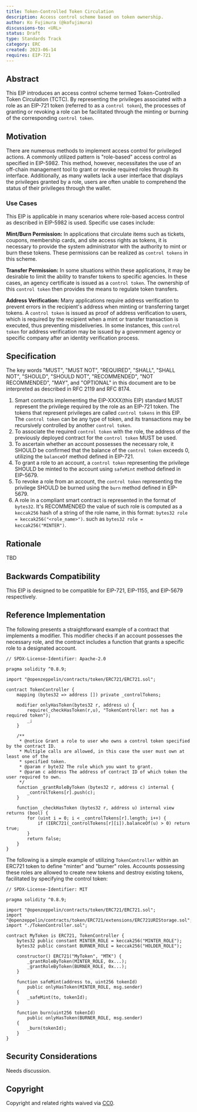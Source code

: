 ```yaml
---
title: Token-Controlled Token Circulation 
description: Access control scheme based on token ownership.
author: Ko Fujimura (@kofujimura)
discussions-to: <URL>
status: Draft
type: Standards Track
category: ERC
created: 2023-06-14
requires: EIP-721
---
```

## Abstract

This EIP introduces an access control scheme termed Token-Controlled Token Circulation (TCTC). By representing the privileges associated with a role as an EIP-721 token (referred to as a `control token`), the processes of granting or revoking a role can be facilitated through the minting or burning of the corresponding `control token`. 
  
## Motivation

There are numerous methods to implement access control for privileged actions. A commonly utilized pattern is "role-based" access control as specified in EIP-5982. This method, however, necessitates the use of an off-chain management tool to grant or revoke required roles through its interface. Additionally, as many wallets lack a user interface that displays the privileges granted by a role, users are often unable to comprehend the status of their privileges through the wallet.

### Use Cases

This EIP is applicable in many scenarios where role-based access control as described in EIP-5982 is used. Specific use cases include:

**Mint/Burn Permission:**
In applications that circulate items such as tickets, coupons, membership cards, and site access rights as tokens, it is necessary to provide the system administrator with the authority to mint or burn these tokens. These permissions can be realized as `control tokens` in this scheme.

**Transfer Permission:**
In some situations within these applications, it may be desirable to limit the ability to transfer tokens to specific agencies. In these cases, an agency certificate is issued as a `control token`. The ownership of this `control token` then provides the means to regulate token transfers.

**Address Verification:**
Many applications require address verification to prevent errors in the recipient's address when minting or transferring target tokens. A `control token` is issued as proof of address verification to users, which is required by the recipient when a mint or transfer transaction is executed, thus preventing misdeliveries. In some instances, this `control token` for address verification may be issued by a government agency or specific company after an identity verification process.

## Specification

The key words "MUST", "MUST NOT", "REQUIRED", "SHALL", "SHALL NOT", "SHOULD", "SHOULD NOT", "RECOMMENDED", "NOT RECOMMENDED", "MAY", and "OPTIONAL" in this document are to be interpreted as described in RFC 2119 and RFC 8174.

1. Smart contracts implementing the EIP-XXXX(this EIP) standard MUST represent the privilege required by the role as an EIP-721 token. The tokens that represent privileges are called `control tokens` in this EIP. The `control token` can be any type of token, and its transactions may be recursively controlled by another `control token`.
2. To associate the required `control token` with the role, the address of the previously deployed contract for the `control token` MUST be used.
3. To ascertain whether an account possesses the necessary role, it SHOULD be confirmed that the balance of the `control token` exceeds 0, utilizing the `balanceOf` method defined in EIP-721.
4. To grant a role to an account, a `control token` representing the privilege SHOULD be minted to the account using `safeMint` method defined in EIP-5679.
5. To revoke a role from an account, the `control token` representing the privilege SHOULD be burned using the `burn` method defined in EIP-5679.
6. A role in a compliant smart contract is represented in the format of `bytes32`. It's RECOMMENDED the value of such role is computed as a `keccak256` hash of a string of the role name, in this format: `bytes32 role = keccak256("<role_name>")`. such as `bytes32 role = keccak256("MINTER")`.
  
## Rationale

<!--
  The rationale fleshes out the specification by describing what motivated the design and why particular design decisions were made. It should describe alternate designs that were considered and related work, e.g. how the feature is supported in other languages.

  The current placeholder is acceptable for a draft.

  TODO: Remove this comment before submitting
-->

TBD

## Backwards Compatibility

This EIP is designed to be compatible for EIP-721, EIP-1155, and EIP-5679 respectively.

## Reference Implementation

The following presents a straightforward example of a contract that implements a modifier. This modifier checks if an account possesses the necessary role, and the contract includes a function that grants a specific role to a designated account.
  
```
// SPDX-License-Identifier: Apache-2.0

pragma solidity ^0.8.9;

import "@openzeppelin/contracts/token/ERC721/ERC721.sol";

contract TokenController {
    mapping (bytes32 => address []) private _controlTokens;

    modifier onlyHasToken(bytes32 r, address u) {
        require(_checkHasToken(r,u), "TokenController: not has a required token");
        _;
    }

    /**
     * @notice Grant a role to user who owns a control token specified by the contract ID. 
     * Multiple calls are allowed, in this case the user must own at least one of the 
     * specified token.
     * @param r byte32 The role which you want to grant.
     * @param c address The address of contract ID of which token the user required to own.
     */
    function _grantRoleByToken (bytes32 r, address c) internal {
        _controlTokens[r].push(c);
    }

    function _checkHasToken (bytes32 r, address u) internal view returns (bool) {
        for (uint i = 0; i < _controlTokens[r].length; i++) {
            if (IERC721(_controlTokens[r][i]).balanceOf(u) > 0) return true;
        }
        return false;
    }
}
```

The following is a simple example of utilizing `TokenController` within an ERC721 token to define "minter" and "burner" roles. Accounts possessing these roles are allowed to create new tokens and destroy existing tokens, facilitated by specifying the control token:  
  
```
// SPDX-License-Identifier: MIT

pragma solidity ^0.8.9;

import "@openzeppelin/contracts/token/ERC721/ERC721.sol";
import "@openzeppelin/contracts/token/ERC721/extensions/ERC721URIStorage.sol";
import "./TokenController.sol";

contract MyToken is ERC721, TokenController {
    bytes32 public constant MINTER_ROLE = keccak256("MINTER_ROLE");
    bytes32 public constant BURNER_ROLE = keccak256("HOLDER_ROLE");

    constructor() ERC721("MyToken", "MTK") {
        _grantRoleByToken(MINTER_ROLE, 0x...);
        _grantRoleByToken(BURNER_ROLE, 0x...);
    }

    function safeMint(address to, uint256 tokenId)
        public onlyHasToken(MINTER_ROLE, msg.sender)
    {
        _safeMint(to, tokenId);
    }

    function burn(uint256 tokenId)
        public onlyHasToken(BURNER_ROLE, msg.sender)
    {
        _burn(tokenId);
    }
}  
```
  
## Security Considerations

Needs discussion.

## Copyright

Copyright and related rights waived via [CC0](../LICENSE.md).

